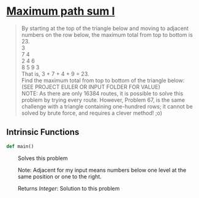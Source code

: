 <h1><a href="https://projecteuler.net/problem=18" class="title-custom-link">Maximum path sum I</a></h1>

> By starting at the top of the triangle below and moving to adjacent numbers on the row below, 
> the maximum total from top to bottom is 23.  
> 3  
> 7 4  
> 2 4 6  
> 8 5 9 3  
> That is, 3 + 7 + 4 + 9 = 23.  
> Find the maximum total from top to bottom of the triangle below:  
> (SEE PROJECT EULER OR INPUT FOLDER FOR VALUE)  
> NOTE: As there are only 16384 routes, it is possible to solve this problem by trying every route. 
> However, Problem 67, is the same challenge with a triangle containing one-hundred rows; it cannot 
> be solved by brute force, and requires a clever method! ;o)

<h2>Intrinsic Functions</h2>

```python
def main()
```

<div markdown="1" style="margin-left: 30px;">

Solves this problem

Note: Adjacent for my input means numbers below one level at the 
same position or one to the right.


</div>

<div markdown="1" style="margin-left: 30px;">

Returns *Integer*: Solution to this problem

</div>